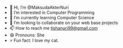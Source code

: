 - 👋 Hi, I’m @MaksudaAkterNuri
- 👀 I’m interested in Computer Programming
- 🌱 I’m currently learning Computer Science
- 💞️ I’m looking to collaborate on your web base projects
- 📫 How to reach me tishanuri99@gmail.com
- 😄 Pronouns: She
- ⚡ Fun fact: I love my cat.

<!---
MaksudaAkterNuri/MaksudaAkterNuri is a ✨ special ✨ repository because its `README.md` (this file) appears on your GitHub profile.
You can click the Preview link to take a look at your changes.
--->
